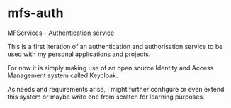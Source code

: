 # mfs-auth
MFServices - Authentication service

This is a first iteration of an authentication and authorisation service to be used with my personal applications and projects. 

For now it is simply making use of an open source Identity and Access Management system called Keycloak.

As needs and requirements arise, I might further configure or even extend this system or maybe write one from scratch for learning purposes.
